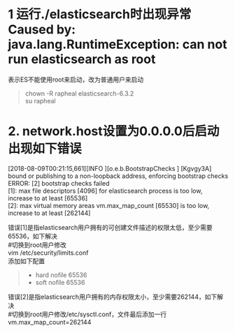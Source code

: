 # 1  运行./elasticsearch时出现异常Caused by: java.lang.RuntimeException: can not run elasticsearch as root  
表示ES不能使用root来启动，改为普通用户来启动  
>chown -R rapheal elasticsearch-6.3.2  
>su rapheal

# 2. network.host设置为0.0.0.0后启动出现如下错误  

[2018-08-09T00:21:15,661][INFO ][o.e.b.BootstrapChecks    ] [Kgvgy3A] bound or publishing to a non-loopback address, enforcing bootstrap checks  
ERROR: [2] bootstrap checks failed  
[1]: max file descriptors [4096] for elasticsearch process is too low, increase to at least [65536]  
[2]: max virtual memory areas vm.max_map_count [65530] is too low, increase to at least [262144]  

错误[1]是指elasticsearch用户拥有的可创建文件描述的权限太低，至少需要65536，如下解决  
#切换到root用户修改  
vim /etc/security/limits.conf  
添加如下配置 
>* hard nofile 65536  
>* soft nofile 65536

错误[2]是指elasticsearch用户拥有的内存权限太小，至少需要262144，如下解决  
#切换到root用户修改/etc/sysctl.conf，文件最后添加一行  
vm.max_map_count=262144  
